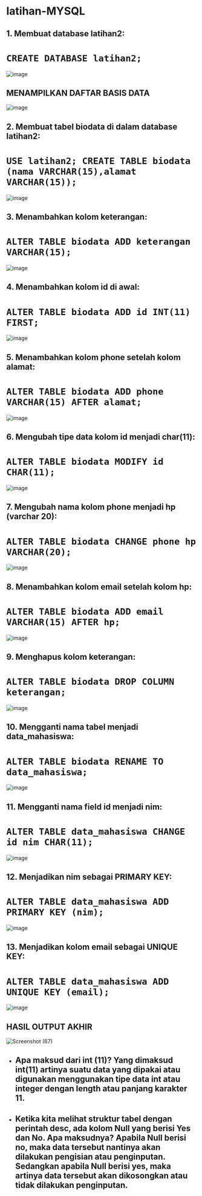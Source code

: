 # latihan-MYSQL 

## 1. Membuat database latihan2:
# ``CREATE DATABASE latihan2;``
![image](https://user-images.githubusercontent.com/115771479/229921958-ec728715-f149-4ad0-b5d6-94b1a350ae8d.png)

## MENAMPILKAN DAFTAR BASIS DATA
![image](https://user-images.githubusercontent.com/115771479/229925566-5c0bf285-a66c-47d7-9984-51ee130fd8d0.png)

## 2. Membuat tabel biodata di dalam database latihan2:
# ``USE latihan2; CREATE TABLE biodata (nama VARCHAR(15),alamat VARCHAR(15));``
![image](https://user-images.githubusercontent.com/115771479/229922967-70538c57-9704-4e7e-bd5f-d22461a41036.png)

## 3. Menambahkan kolom keterangan:
# ``ALTER TABLE biodata ADD keterangan VARCHAR(15);``
![image](https://user-images.githubusercontent.com/115771479/229923774-aafc34d6-1d18-4739-ab69-d0216d5387ee.png)

## 4. Menambahkan kolom id di awal:
# ``ALTER TABLE biodata ADD id INT(11) FIRST;``
![image](https://user-images.githubusercontent.com/115771479/229924635-f622f0ac-7525-4aa3-9d5e-c40585641669.png)

## 5. Menambahkan kolom phone setelah kolom alamat:
# ``ALTER TABLE biodata ADD phone VARCHAR(15) AFTER alamat;``
![image](https://user-images.githubusercontent.com/115771479/229924689-57741e36-0215-4408-a0d3-e3a5429f353b.png)

## 6. Mengubah tipe data kolom id menjadi char(11):
# ``ALTER TABLE biodata MODIFY id CHAR(11);``
![image](https://user-images.githubusercontent.com/115771479/229924736-dad897cd-0d6c-444d-bf89-7eeebb86fba9.png)

## 7. Mengubah nama kolom phone menjadi hp (varchar 20):
# ``ALTER TABLE biodata CHANGE phone hp VARCHAR(20);``
![image](https://user-images.githubusercontent.com/115771479/229924778-52bf91d2-c177-4fc8-8f06-ce6d9a0e33ab.png)

## 8. Menambahkan kolom email setelah kolom hp:
# ``ALTER TABLE biodata ADD email VARCHAR(15) AFTER hp;``
![image](https://user-images.githubusercontent.com/115771479/229924840-fc208b6d-1b76-4ea2-bdbf-3b96d30c5aa6.png)

## 9. Menghapus kolom keterangan:
# ``ALTER TABLE biodata DROP COLUMN keterangan;``
![image](https://user-images.githubusercontent.com/115771479/229924870-98e06689-9b9f-4463-ad65-97c58daf071f.png)

## 10. Mengganti nama tabel menjadi data_mahasiswa:
# ``ALTER TABLE biodata RENAME TO data_mahasiswa;``
![image](https://user-images.githubusercontent.com/115771479/229924911-17f9d966-0c72-4a76-9cce-7b10ffe01844.png)

## 11. Mengganti nama field id menjadi nim:
# ``ALTER TABLE data_mahasiswa CHANGE id nim CHAR(11);``
![image](https://user-images.githubusercontent.com/115771479/229924957-0196bda8-ad3a-4d8f-9e02-3a4d7a1ef278.png)

## 12. Menjadikan nim sebagai PRIMARY KEY:
# ``ALTER TABLE data_mahasiswa ADD PRIMARY KEY (nim);``
![image](https://user-images.githubusercontent.com/115771479/229924997-bff61b23-f7d0-40b8-9275-2d2a481017bd.png)

## 13. Menjadikan kolom email sebagai UNIQUE KEY:
# ``ALTER TABLE data_mahasiswa ADD UNIQUE KEY (email);``
![image](https://user-images.githubusercontent.com/115771479/229925043-3a28d5c6-c33a-47a9-8e8e-ebf423ef29e3.png)

## HASIL OUTPUT AKHIR
![Screenshot (67)](https://user-images.githubusercontent.com/115771479/228744899-3b91276a-ea63-494e-bc00-396e3c11b5a0.png)


- ## Apa maksud dari int (11)? Yang dimaksud int(11) artinya suatu data yang dipakai atau digunakan menggunakan tipe data int atau integer dengan length atau panjang karakter 11.

- ## Ketika kita melihat struktur tabel dengan perintah desc, ada kolom Null yang berisi Yes dan No. Apa maksudnya?  Apabila Null berisi no, maka data tersebut nantinya akan dilakukan pengisian atau penginputan. Sedangkan apabila Null berisi yes, maka artinya data tersebut akan dikosongkan atau tidak dilakukan penginputan.
